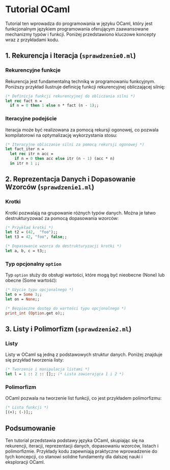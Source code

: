 
# Tutorial OCaml

Tutorial ten wprowadza do programowania w języku OCaml, który jest funkcjonalnym językiem programowania oferującym zaawansowane mechanizmy typów i funkcji. Poniżej przedstawiono kluczowe koncepty wraz z przykładami kodu.

## 1. Rekurencja i Iteracja (`sprawdzenie0.ml`)

### Rekurencyjne funkcje

Rekurencja jest fundamentalną techniką w programowaniu funkcyjnym. Poniższy przykład ilustruje definicję funkcji rekurencyjnej obliczającej silnię:

```ocaml
(* Definicja funkcji rekurencyjnej do obliczania silni *)
let rec fact n =
  if n = 0 then 1 else n * fact (n - 1);;
```

### Iteracyjne podejście

Iteracja może być realizowana za pomocą rekursji ogonowej, co pozwala kompilatorowi na optymalizację wykorzystania stosu:

```ocaml
(* Iteracyjne obliczanie silni za pomocą rekursji ogonowej *)
let fact_iter n =
  let rec itr n acc =
    if n = 0 then acc else itr (n - 1) (acc * n)
  in itr n 1 ;;
```

## 2. Reprezentacja Danych i Dopasowanie Wzorców (`sprawdzenie1.ml`)

### Krotki

Krotki pozwalają na grupowanie różnych typów danych. Można je łatwo destrukturyzować za pomocą dopasowania wzorców:

```ocaml
(* Przykład krotki *)
let t2 = (42,  "foo");;
let t3 = 42, "foo", false;;

(* Dopasowanie wzorca do destrukturyzacji krotki *)
let a, b, c = t3;;
```

### Typ opcjonalny `option`

Typ `option` służy do obsługi wartości, które mogą być nieobecne (None) lub obecne (Some wartość):

```ocaml
(* Użycie typu opcjonalnego *)
let o = Some 3;;
let on = None;;

(* Bezpieczne dostęp do wartości typu opcjonalnego *)
print_int (Option.get o);;
```

## 3. Listy i Polimorfizm (`sprawdzenie2.ml`)

### Listy

Listy w OCaml są jedną z podstawowych struktur danych. Poniżej znajduje się przykład tworzenia listy:

```ocaml
(* Tworzenie i manipulacja listami *)
let l = 1 :: 2 :: [];; (* Lista zawierająca 1 i 2 *)
```

### Polimorfizm

OCaml pozwala na tworzenie list funkcji, co jest przykładem polimorfizmu:

```ocaml
(* Lista funkcji *)
[(+); (-)];;
```

## Podsumowanie

Ten tutorial przedstawia podstawy języka OCaml, skupiając się na rekurencji, iteracji, reprezentacji danych, dopasowaniu wzorców, listach i polimorfizmie. Przykłady kodu zapewniają praktyczne wprowadzenie do tych koncepcji, co stanowi solidne fundamenty dla dalszej nauki i eksploracji OCaml.
